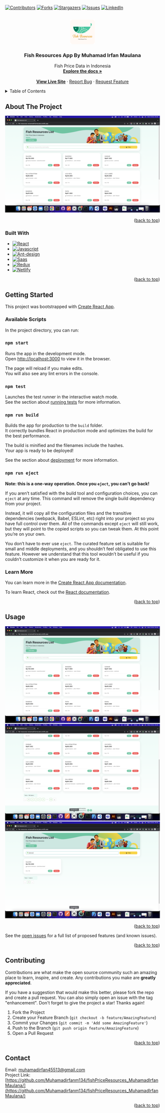 <!-- Improved compatibility of back to top link: See: https://github.com/othneildrew/Best-README-Template/pull/73 -->
<a name="readme-top"></a>
<!--
*** Thanks for checking out the Best-README-Template. If you have a suggestion
*** that would make this better, please fork the repo and create a pull request
*** or simply open an issue with the tag "enhancement".
*** Don't forget to give the project a star!
*** Thanks again! Now go create something AMAZING! :D
-->



<!-- PROJECT SHIELDS -->
<!--
*** I'm using markdown "reference style" links for readability.
*** Reference links are enclosed in brackets [ ] instead of parentheses ( ).
*** See the bottom of this document for the declaration of the reference variables
*** for contributors-url, forks-url, etc. This is an optional, concise syntax you may use.
*** https://www.markdownguide.org/basic-syntax/#reference-style-links
-->
[![Contributors][contributors-shield]][contributors-url]
[![Forks][forks-shield]][forks-url]
[![Stargazers][stars-shield]][stars-url]
[![Issues][issues-shield]][issues-url]
[![LinkedIn][linkedin-shield]][linkedin-url]



<!-- PROJECT LOGO -->
<br />
<div align="center">
  <a href="https://github.com/Muhamadirfanm134/fishPriceResources_MuhamadIrfanMaulana">
    <img src="/src/assets/icons/logo.png" alt="Logo" width="80" height="80">
  </a>

<h3 align="center">Fish Resources App By Muhamad Irfan Maulana</h3>

  <p align="center">
    Fish Price Data in Indonesia
    <br />
    <a href="https://github.com/Muhamadirfanm134/fishPriceResources_MuhamadIrfanMaulana"><strong>Explore the docs »</strong></a>
    <br />
    <br />
    <a href="https://fish-resources-muhamadirfanmaulana.netlify.app/"><b>View Live Site</b></a>
    ·
    <a href="https://github.com/Muhamadirfanm134/fishPriceResources_MuhamadIrfanMaulana/issues">Report Bug</a>
    ·
    <a href="https://github.com/Muhamadirfanm134/fishPriceResources_MuhamadIrfanMaulana/issues">Request Feature</a>
  </p>
</div>



<!-- TABLE OF CONTENTS -->
<details>
  <summary>Table of Contents</summary>
  <ol>
    <li>
      <a href="#about-the-project">About The Project</a>
      <ul>
        <li><a href="#built-with">Built With</a></li>
      </ul>
    </li>
    <li>
      <a href="#getting-started">Getting Started</a>
    </li>
    <li><a href="#usage">Usage</a></li>
    <li><a href="#contributing">Contributing</a></li>
    <li><a href="#contact">Contact</a></li>
  </ol>
</details>



<!-- ABOUT THE PROJECT -->
## About The Project

[![Product Name Screen Shot][product-screenshot-1]](https://fish-resources-muhamadirfanmaulana.netlify.app/)

<p align="right">(<a href="#readme-top">back to top</a>)</p>



### Built With

* [![React][React.js]][React-url]
* [![Javascript][Javascript]][Javascript-url]
* [![Ant-design][Ant-design]][Ant-design]
* [![Saas][Saas]][Saas-url]
* [![Redux][Redux]][Redux-url]
* [![Netlify][Netlify]][Netlify-url]

<p align="right">(<a href="#readme-top">back to top</a>)</p>



<!-- GETTING STARTED -->
## Getting Started


This project was bootstrapped with [Create React App](https://github.com/facebook/create-react-app).

### Available Scripts

In the project directory, you can run:

### `npm start`

Runs the app in the development mode.\
Open [http://localhost:3000](http://localhost:3000) to view it in the browser.

The page will reload if you make edits.\
You will also see any lint errors in the console.

### `npm test`

Launches the test runner in the interactive watch mode.\
See the section about [running tests](https://facebook.github.io/create-react-app/docs/running-tests) for more information.

### `npm run build`

Builds the app for production to the `build` folder.\
It correctly bundles React in production mode and optimizes the build for the best performance.

The build is minified and the filenames include the hashes.\
Your app is ready to be deployed!

See the section about [deployment](https://facebook.github.io/create-react-app/docs/deployment) for more information.

### `npm run eject`

**Note: this is a one-way operation. Once you `eject`, you can’t go back!**

If you aren’t satisfied with the build tool and configuration choices, you can `eject` at any time. This command will remove the single build dependency from your project.

Instead, it will copy all the configuration files and the transitive dependencies (webpack, Babel, ESLint, etc) right into your project so you have full control over them. All of the commands except `eject` will still work, but they will point to the copied scripts so you can tweak them. At this point you’re on your own.

You don’t have to ever use `eject`. The curated feature set is suitable for small and middle deployments, and you shouldn’t feel obligated to use this feature. However we understand that this tool wouldn’t be useful if you couldn’t customize it when you are ready for it.

### Learn More

You can learn more in the [Create React App documentation](https://facebook.github.io/create-react-app/docs/getting-started).

To learn React, check out the [React documentation](https://reactjs.org/).

<p align="right">(<a href="#readme-top">back to top</a>)</p>



<!-- USAGE EXAMPLES -->
## Usage

[![Home Screen][product-screenshot-1]](https://fish-resources-muhamadirfanmaulana.netlify.app/)
[![Contact Detail][product-screenshot-2]](https://fish-resources-muhamadirfanmaulana.netlify.app/)
[![Edit Contact][product-screenshot-3]](https://fish-resources-muhamadirfanmaulana.netlify.app/)



<p align="right">(<a href="#readme-top">back to top</a>)</p>



See the [open issues](https://github.com/Muhamadirfanm134/fishPriceResources_MuhamadIrfanMaulana/issues) for a full list of proposed features (and known issues).

<p align="right">(<a href="#readme-top">back to top</a>)</p>



<!-- CONTRIBUTING -->
## Contributing

Contributions are what make the open source community such an amazing place to learn, inspire, and create. Any contributions you make are **greatly appreciated**.

If you have a suggestion that would make this better, please fork the repo and create a pull request. You can also simply open an issue with the tag "enhancement".
Don't forget to give the project a star! Thanks again!

1. Fork the Project
2. Create your Feature Branch (`git checkout -b feature/AmazingFeature`)
3. Commit your Changes (`git commit -m 'Add some AmazingFeature'`)
4. Push to the Branch (`git push origin feature/AmazingFeature`)
5. Open a Pull Request

<p align="right">(<a href="#readme-top">back to top</a>)</p>




<!-- CONTACT -->
## Contact

Email: muhamadirfan45513@gmail.com<br/>
Project Link: [https://github.com/Muhamadirfanm134/fishPriceResources_MuhamadIrfanMaulana/](https://github.com/Muhamadirfanm134/fishPriceResources_MuhamadIrfanMaulana/)

<p align="right">(<a href="#readme-top">back to top</a>)</p>







<!-- MARKDOWN LINKS & IMAGES -->
<!-- https://www.markdownguide.org/basic-syntax/#reference-style-links -->
[contributors-shield]: https://img.shields.io/github/contributors/Muhamadirfanm134/fishPriceResources_MuhamadIrfanMaulana.svg?style=for-the-badge
[contributors-url]: https://github.com/Muhamadirfanm134/fishPriceResources_MuhamadIrfanMaulana/contributors
[forks-shield]: https://img.shields.io/github/forks/Muhamadirfanm134/fishPriceResources_MuhamadIrfanMaulana.svg?style=for-the-badge
[forks-url]: https://github.com/Muhamadirfanm134/fishPriceResources_MuhamadIrfanMaulana/members
[stars-shield]: https://img.shields.io/github/stars/Muhamadirfanm134/fishPriceResources_MuhamadIrfanMaulana.svg?style=for-the-badge
[stars-url]: https://github.com/Muhamadirfanm134/fishPriceResources_MuhamadIrfanMaulana/stargazers
[issues-shield]: https://img.shields.io/github/issues/Muhamadirfanm134/fishPriceResources_MuhamadIrfanMaulana.svg?style=for-the-badge
[issues-url]: https://github.com/Muhamadirfanm134/fishPriceResources_MuhamadIrfanMaulana/issues
[linkedin-shield]: https://img.shields.io/badge/-LinkedIn-black.svg?style=for-the-badge&logo=linkedin&colorB=555
[linkedin-url]: https://www.linkedin.com/in/muhamadirfanm134/
[product-screenshot-1]: src/assets/images/product-screenshoot-1.png
[product-screenshot-2]: src/assets/images/product-screenshoot-2.png
[product-screenshot-3]: src/assets/images/product-screenshoot-3.png
[product-screenshot-4]: src/assets/images/product-screenshoot-4.png
[product-screenshot-5]: src/assets/images/product-screenshoot-5.png
[product-screenshot-6]: src/assets/images/product-screenshoot-6.png
[product-screenshot-7]: src/assets/images/product-screenshoot-7.png
[product-screenshot-8]: src/assets/images/product-screenshoot-8.png
[product-screenshot-9]: src/assets/images/product-screenshoot-9.png
[product-screenshot-10]: src/assets/images/product-screenshoot-10.png
[Saas]: https://img.shields.io/badge/Sass-CC6699?style=for-the-badge&logo=sass&logoColor=white
[Saas-url]:https://sass-lang.com/
[Redux]:https://img.shields.io/badge/Redux-593D88?style=for-the-badge&logo=redux&logoColor=white
[Redux-url]:https://redux.js.org/
[Netlify]:https://img.shields.io/badge/Netlify-00C7B7?style=for-the-badge&logo=netlify&logoColor=white
[Netlify-url]:https://www.netlify.com/
[Javascript]: https://img.shields.io/badge/JavaScript-F7DF1E?style=for-the-badge&logo=javascript&logoColor=black
[Javascript-url]: https://www.javascript.com/
[React.js]: https://img.shields.io/badge/React-20232A?style=for-the-badge&logo=react&logoColor=61DAFB
[React-url]: https://reactjs.org/
[Graphql]: https://img.shields.io/badge/-ApolloGraphQL-311C87?style=for-the-badge&logo=apollo-graphql
[Graphql-url]: https://www.apollographql.com/
[Ant-design]: https://img.shields.io/badge/-AntDesign-%230170FE?style=for-the-badge&logo=ant-design&logoColor=white
[Ant-design-url]: https://ant.design/

